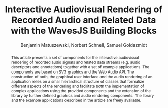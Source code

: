 --- 
  title: "Interactive Audiovisual Rendering of Recorded Audio and Related Data with the WavesJS Building Blocks" 
  abstract: "This article presents a set of components for the interactive audiovisual rendering of recorded audio signals and related data streams (e.g. audio descriptors and annotations) together with a set of example applications. The components are based on SVG graphics and the Web Audio API. The construction of both, the graphical user interface and the audio rendering of an application relies on a small hierarchical structure of classes that formalize different aspects of the rendering and facilitate both the implementation of complex applications using the provided components and the extension of the library by further defined graphics and audio rendering components. The library and the example applications described in the article are freely available." 
  address: "Atlanta, Georgia" 
  author: "Benjamin Matuszewski, Norbert Schnell, Samuel Goldszmidt" 
  booktitle: "Proceedings of the International Web Audio Conference" 
  editor: "Jason Freeman, Alexander Lerch, Matthew Paradis" 
  month: "Proceedings of the International Web Audio Conference"
  pages: "" 
  publisher: "Georgia Tech" 
  series: "WAC '16"
  type: "Paper"  
  year: "2016" 
  id: "2016_83" 
  tags: year2016 
  pdflink: /_data/papers/pdf/2016/2016_83.pdf
  ISSN: 2663-5844
---